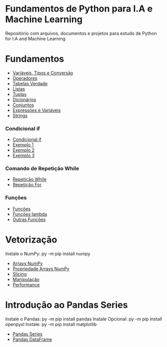 # Fundamentos de Python para I.A e Machine Learning

Repositório com arquivos, documentos e projetos para estudo de Python for I.A and Machine Learning

# Fundamentos

- [Variáveis, Tipos e Conversão](Tipos.ipynb)
- [Operadores](operadores.ipynb)
- [Tabelas Verdade](Tabelasverdade.ipynb)
- [Listas](Listas.ipynb)
- [Tuplas](Tuplas.ipynb)
- [Dicionários](Dicionarios.ipynb)
- [Conjuntos](Conjuntos.ipynb)
- [Expressões e Variáveis](Expressoes.ipynb)
- [Strings](Strings.ipynb)

### Condicional if

- [Condicional if](Condicionalif.ipynb)
- [Exemplo 1](ExemploIf1.ipynb)
- [Exemplo 2](ExemploIf2.ipynb)
- [Exemplo 3](ExemploIf3.ipynb)

### Comando de Repetição While

- [Repetição While](RepeticaoWhile.ipynb)
- [Repetição For](for.ipynb)

### Funções

- [Funções](RepeticaoWhile.ipynb)
- [Funções lambda](lambda.ipynb)
- [Outras Funções](outrasfuncoes.ipynb)

# Vetorização

Instale o NumPy: py -m pip install numpy

- [Arrays NumPy](arraysnumpy.ipynb)
- [Propriedade Arrays NumPy](propriedadesarraysnumpy.ipynb)
- [Slicing](slicing.ipynb)
- [Manipulação](manipulacao.ipynb)
- [Performance](performance.ipynb)

# Introdução ao Pandas Series

Instale o Pandas: py -m pip install pandas 
Instale Opcional: py -m pip install openpyxl
Instale: py -m pip install matplotlib

- [Pandas Series](PandasSeries.ipynb)
- [Pandas DataFrame](DataFrame.ipynb)



